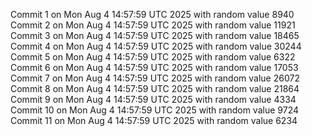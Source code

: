 Commit 1 on Mon Aug  4 14:57:59 UTC 2025 with random value 8940
Commit 2 on Mon Aug  4 14:57:59 UTC 2025 with random value 11921
Commit 3 on Mon Aug  4 14:57:59 UTC 2025 with random value 18465
Commit 4 on Mon Aug  4 14:57:59 UTC 2025 with random value 30244
Commit 5 on Mon Aug  4 14:57:59 UTC 2025 with random value 6322
Commit 6 on Mon Aug  4 14:57:59 UTC 2025 with random value 17053
Commit 7 on Mon Aug  4 14:57:59 UTC 2025 with random value 26072
Commit 8 on Mon Aug  4 14:57:59 UTC 2025 with random value 21864
Commit 9 on Mon Aug  4 14:57:59 UTC 2025 with random value 4334
Commit 10 on Mon Aug  4 14:57:59 UTC 2025 with random value 9724
Commit 11 on Mon Aug  4 14:57:59 UTC 2025 with random value 6234
